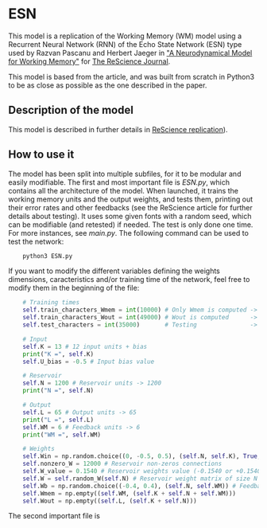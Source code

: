 # ESN

This model is a replication of the Working Memory (WM) model using a Recurrent Neural Network (RNN) of the Echo State Network (ESN) type used by Razvan Pascanu and Herbert Jaeger in ["A Neurodynamical Model for Working Memory"](https://www.sciencedirect.com/science/article/pii/S0893608010001899) for [The ReScience Journal](http://rescience.github.io/).

This model is based from the article, and was built from scratch in Python3 to be as close as possible as the one described in the paper.

## Description of the model

This model is described in further details in [ReScience replication](LINK)).

## How to use it

The model has been split into multiple subfiles, for it to be modular and easily modifiable.
The first and most important file is *ESN.py*, which contains all the architecture of the model. When launched, it trains the working memory units and the output weights, and tests them, printing out their error rates and other feedbacks (see the ReScience article for further details about testing). It uses some given fonts with a random seed, which can be modifiable (and retested) if needed. The test is only done one time. For more instances, see *main.py*. The following command can be used to test the network:

```bash
    python3 ESN.py
```

If you want to modify the different variables defining the weights dimensions, caracteristics and/or training time of the network, feel free to modify them in the beginning of the file:

```python
    # Training times
    self.train_characters_Wmem = int(10000) # Only Wmem is computed -> 10000 characters sequence
    self.train_characters_Wout = int(49000) # Wout is computed      -> 49000 characters sequence
    self.test_characters = int(35000)       # Testing               -> 35000 characters sequence

    # Input
    self.K = 13 # 12 input units + bias
    print("K =", self.K)
    self.U_bias = -0.5 # Input bias value

    # Reservoir
    self.N = 1200 # Reservoir units -> 1200
    print("N =", self.N)

    # Output
    self.L = 65 # Output units -> 65
    print("L =", self.L)
    self.WM = 6 # Feedback units -> 6
    print("WM =", self.WM)

    # Weights
    self.Win = np.random.choice((0, -0.5, 0.5), (self.N, self.K), True, (0.8, 0.1, 0.1)) # Input weight matrix, 80% zeros
    self.nonzero_W = 12000 # Reservoir non-zeros connections
    self.W_value = 0.1540 # Reservoir weights value (-0.1540 or +0.1540)
    self.W = self.random_W(self.N) # Reservoir weight matrix of size N x N
    self.Wb = np.random.choice((-0.4, 0.4), (self.N, self.WM)) # Feedback weight matrix
    self.Wmem = np.empty((self.WM, (self.K + self.N + self.WM)))
    self.Wout = np.empty((self.L, (self.K + self.N)))
```

The second important file is
